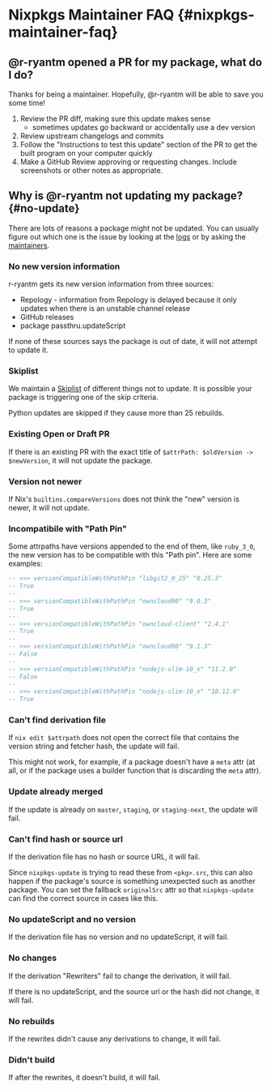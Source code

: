 # Nixpkgs Maintainer FAQ {#nixpkgs-maintainer-faq}

## @r-ryantm opened a PR for my package, what do I do?

Thanks for being a maintainer. Hopefully, @r-ryantm will be able to save you some time!

1. Review the PR diff, making sure this update makes sense
   - sometimes updates go backward or accidentally use a dev version
2. Review upstream changelogs and commits
3. Follow the "Instructions to test this update" section of the PR to get the built program on your computer quickly
4. Make a GitHub Review approving or requesting changes. Include screenshots or other notes as appropriate.

## Why is @r-ryantm not updating my package? {#no-update}

There are lots of reasons a package might not be updated. You can usually figure out which one is the issue by looking at the [logs](https://r.ryantm.com/log/) or by asking the [maintainers](#contact).

### No new version information

r-ryantm gets its new version information from three sources:

* Repology - information from Repology is delayed because it only updates when there is an unstable channel release
* GitHub releases
* package passthru.updateScript

If none of these sources says the package is out of date, it will not attempt to update it.

### Skiplist

We maintain a [Skiplist](https://github.com/ryantm/nixpkgs-update/blob/main/src/Skiplist.hs) of different things not to update. It is possible your package is triggering one of the skip criteria.

Python updates are skipped if they cause more than 25 rebuilds.

### Existing Open or Draft PR

If there is an existing PR with the exact title of `$attrPath: $oldVersion -> $newVersion`, it will not update the package.

### Version not newer

If Nix's `builtins.compareVersions` does not think the "new" version is newer, it will not update.

### Incompatibile with "Path Pin"

Some attrpaths have versions appended to the end of them, like `ruby_3_0`, the new version has to be compatible with this "Path pin". Here are some examples:

```Haskell
-- >>> versionCompatibleWithPathPin "libgit2_0_25" "0.25.3"
-- True
--
-- >>> versionCompatibleWithPathPin "owncloud90" "9.0.3"
-- True
--
-- >>> versionCompatibleWithPathPin "owncloud-client" "2.4.1"
-- True
--
-- >>> versionCompatibleWithPathPin "owncloud90" "9.1.3"
-- False
--
-- >>> versionCompatibleWithPathPin "nodejs-slim-10_x" "11.2.0"
-- False
--
-- >>> versionCompatibleWithPathPin "nodejs-slim-10_x" "10.12.0"
-- True
```

### Can't find derivation file

If `nix edit $attrpath` does not open the correct file that contains the version string and fetcher hash, the update will fail.

This might not work, for example, if a package doesn't have a `meta` attr (at all, or if the package uses a builder function that is discarding the `meta` attr).

### Update already merged

If the update is already on `master`, `staging`, or `staging-next`, the update will fail.

### Can't find hash or source url

If the derivation file has no hash or source URL, it will fail.

Since `nixpkgs-update` is trying to read these from `<pkg>.src`, this can also happen if the package's source is something unexpected such as another package. You can set the fallback `originalSrc` attr so that `nixpkgs-update` can find the correct source in cases like this.

### No updateScript and no version

If the derivation file has no version and no updateScript, it will fail.

### No changes

If the derivation "Rewriters" fail to change the derivation, it will fail.

If there is no updateScript, and the source url or the hash did not change, it will fail.

### No rebuilds

If the rewrites didn't cause any derivations to change, it will fail.

### Didn't build

If after the rewrites, it doesn't build, it will fail.
